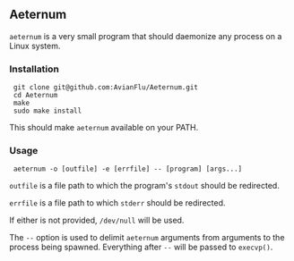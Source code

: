 ## Aeternum

`aeternum` is a very small program that should daemonize any process on a Linux
system.  

### Installation

     git clone git@github.com:AvianFlu/Aeternum.git
     cd Aeternum
     make
     sudo make install

This should make `aeternum` available on your PATH.

### Usage

     aeternum -o [outfile] -e [errfile] -- [program] [args...]

`outfile` is a file path to which the program's `stdout` should be redirected.

`errfile` is a file path to which `stderr` should be redirected.

If either is not provided, `/dev/null` will be used.

The `--` option is used to delimit `aeternum` arguments from arguments to the
process being spawned.  Everything after `--` will be passed to `execvp()`.
